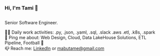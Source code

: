 ### Hi, I'm Tami 👋
##
Senior Software Engineer.

:technologist: Daily work activities: .py, .json, .yaml, .sql, .slack .aws .etl, .k8s, .spark \
💬 Ping me about: Web Design, Cloud, Data LakeHouse Solutions, ETL Pipeline, Football :blue_heart: \
:mailbox_closed: Reach me: [LinkedIn](https://www.linkedin.com/in/mtamie) or mabutame@gmail.com


<!--
**mtami/mtami** is a ✨ _special_ ✨ repository because its `README.md` (this file) appears on your GitHub profile.

Here are some ideas to get you started:

- 🔭 I’m currently working on ...
- 🌱 I’m currently learning ...
- 👯 I’m looking to collaborate on ...
- 🤔 I’m looking for help with ...
- 💬 Ask me about ...
- 📫 How to reach me: ...
- 😄 Pronouns: ...
- ⚡ Fun fact: ...
-->
